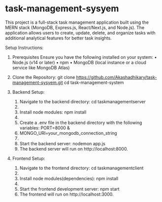 # task-management-sysyem


This project is a full-stack task management application built using the MERN stack (MongoDB, Express.js, React/Next.js, and Node.js). The application allows users to create, update, delete, and organize tasks with additional analytical features for better task insights.

Setup Instructions:

1. Prerequisites
Ensure you have the following installed on your system:
	•	Node.js (v14 or later)
	•	npm
	•	MongoDB (local instance or a cloud service like MongoDB Atlas)

2. Clone the Repository:
git clone https://github.com/Akashadhikary/task-management-sysyem.git
cd task-management-system

3. Backend Setup:
	1.	Navigate to the backend directory: cd taskmanagementserver 
	2.	
	3.	Install node modules: npm install  
	4.	
	5.	Create a .env file in the backend directory with the following variables: PORT=8000 &
	6.	MONGO_URI=your_mongodb_connection_string  
	7.	
	8.	Start the backend server: nodemon app.js  
	9.	The backend server will run on http://localhost:8000.

4. Frontend Setup:
	1.	Navigate to the frontend directory: cd taskmanagementclient
	2.	
	3.	Install node modules(dependencies): npm install
	4.	
	5.	Start the frontend development server: npm start
	6.	The frontend will run on http://localhost:3000.


